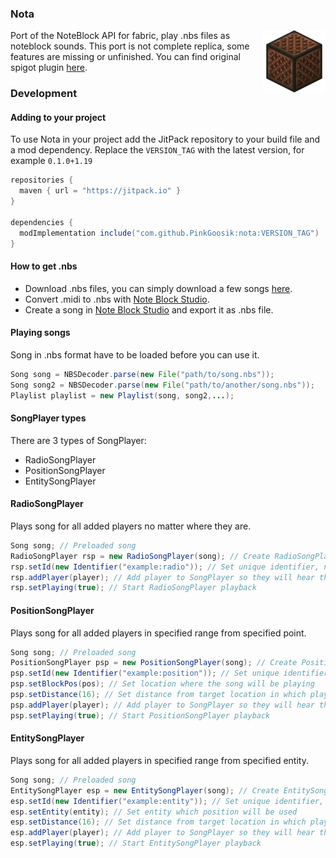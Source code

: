 ### Nota

<img align="right" width="100" src="src/main/resources/assets/nota/icon.png">

Port of the NoteBlock API for fabric, play .nbs files as noteblock sounds.
This port is not complete replica, some features are missing or unfinished.
You can find original spigot plugin [here](https://www.spigotmc.org/resources/noteblockapi.19287/).

### Development

#### Adding to your project
To use Nota in your project add the JitPack repository to your build file and a mod dependency. Replace the `VERSION_TAG` with the latest version, for example `0.1.0+1.19`

```gradle
repositories {
  maven { url = "https://jitpack.io" }
}

dependencies {
  modImplementation include("com.github.PinkGoosik:nota:VERSION_TAG")
}
```

#### How to get .nbs

- Download .nbs files, you can simply download a few songs [here](https://dev.bukkit.org/projects/icjukebox/pages/tracks).
- Convert .midi to .nbs with [Note Block Studio](https://github.com/HielkeMinecraft/OpenNoteBlockStudio/releases).
- Create a song in [Note Block Studio](https://github.com/HielkeMinecraft/OpenNoteBlockStudio/releases) and export it as .nbs file.

#### Playing songs

Song in .nbs format have to be loaded before you can use it.

```java
Song song = NBSDecoder.parse(new File("path/to/song.nbs"));
Song song2 = NBSDecoder.parse(new File("path/to/another/song.nbs"));
Playlist playlist = new Playlist(song, song2,...);
```

#### SongPlayer types
There are 3 types of SongPlayer:
- RadioSongPlayer
- PositionSongPlayer
- EntitySongPlayer

#### RadioSongPlayer
Plays song for all added players no matter where they are.

```java
Song song; // Preloaded song
RadioSongPlayer rsp = new RadioSongPlayer(song); // Create RadioSongPlayer.
rsp.setId(new Identifier("example:radio")); // Set unique identifier, not necessary
rsp.addPlayer(player); // Add player to SongPlayer so they will hear the song.
rsp.setPlaying(true); // Start RadioSongPlayer playback
```

#### PositionSongPlayer
Plays song for all added players in specified range from specified point.

```java
Song song; // Preloaded song
PositionSongPlayer psp = new PositionSongPlayer(song); // Create PositionSongPlayer.
psp.setId(new Identifier("example:position")); // Set unique identifier, not necessary
psp.setBlockPos(pos); // Set location where the song will be playing
psp.setDistance(16); // Set distance from target location in which players will hear the SongPlayer, default: 16
psp.addPlayer(player); // Add player to SongPlayer so they will hear the song.
psp.setPlaying(true); // Start PositionSongPlayer playback
```

#### EntitySongPlayer
Plays song for all added players in specified range from specified entity.

```java
Song song; // Preloaded song
EntitySongPlayer esp = new EntitySongPlayer(song); // Create EntitySongPlayer.
esp.setId(new Identifier("example:entity")); // Set unique identifier, not necessary
esp.setEntity(entity); // Set entity which position will be used
esp.setDistance(16); // Set distance from target location in which players will hear the SongPlayer, default: 16
esp.addPlayer(player); // Add player to SongPlayer so they will hear the song.
esp.setPlaying(true); // Start EntitySongPlayer playback
```
